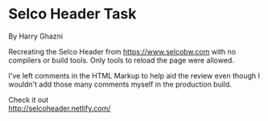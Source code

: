 # Selco Header Task
By Harry Ghazni

Recreating the Selco Header from https://www.selcobw.com with no compilers or build tools. Only tools to reload the page were allowed.

I've left comments in the HTML Markup to help aid the review even though I wouldn't add those many comments myself in the production build.

Check it out <br>
http://selcoheader.netlify.com/